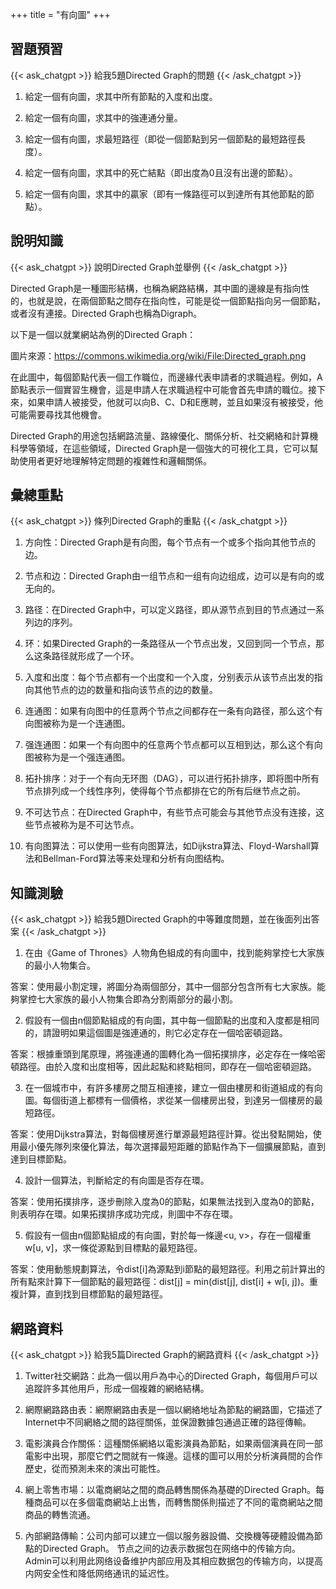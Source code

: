 +++
title = "有向圖"
+++
## 習題預習
{{< ask_chatgpt >}}
給我5題Directed Graph的問題
{{< /ask_chatgpt >}}



1. 給定一個有向圖，求其中所有節點的入度和出度。

2. 給定一個有向圖，求其中的強連通分量。

3. 給定一個有向圖，求最短路徑（即從一個節點到另一個節點的最短路徑長度）。

4. 給定一個有向圖，求其中的死亡結點（即出度為0且沒有出邊的節點）。

5. 給定一個有向圖，求其中的贏家（即有一條路徑可以到達所有其他節點的節點）。   

## 說明知識
{{< ask_chatgpt >}}
說明Directed Graph並舉例
{{< /ask_chatgpt >}}



Directed Graph是一種圖形結構，也稱為網路結構，其中圖的邊線是有指向性的，也就是說，在兩個節點之間存在指向性，可能是從一個節點指向另一個節點，或者沒有連接。Directed Graph也稱為Digraph。

以下是一個以就業網站為例的Directed Graph：

圖片來源：https://commons.wikimedia.org/wiki/File:Directed_graph.png

在此圖中，每個節點代表一個工作職位，而邊緣代表申請者的求職過程。例如，A節點表示一個實習生機會，這是申請人在求職過程中可能會首先申請的職位。接下來，如果申請人被接受，他就可以向B、C、D和E應聘，並且如果沒有被接受，他可能需要尋找其他機會。

Directed Graph的用途包括網路流量、路線優化、關係分析、社交網絡和計算機科學等領域，在這些領域，Directed Graph是一個強大的可視化工具，它可以幫助使用者更好地理解特定問題的複雜性和邏輯關係。   

## 彙總重點
{{< ask_chatgpt >}}
條列Directed Graph的重點
{{< /ask_chatgpt >}}



1. 方向性：Directed Graph是有向图，每个节点有一个或多个指向其他节点的边。

2. 节点和边：Directed Graph由一组节点和一组有向边组成，边可以是有向的或无向的。

3. 路径：在Directed Graph中，可以定义路径，即从源节点到目的节点通过一系列边的序列。

4. 环：如果Directed Graph的一条路径从一个节点出发，又回到同一个节点，那么这条路径就形成了一个环。

5. 入度和出度：每个节点都有一个出度和一个入度，分别表示从该节点出发的指向其他节点的边的数量和指向该节点的边的数量。

6. 连通图：如果有向图中的任意两个节点之间都存在一条有向路径，那么这个有向图被称为是一个连通图。

7. 强连通图：如果一个有向图中的任意两个节点都可以互相到达，那么这个有向图被称为是一个强连通图。

8. 拓扑排序：对于一个有向无环图（DAG），可以进行拓扑排序，即将图中所有节点排列成一个线性序列，使得每个节点都排在它的所有后继节点之前。

9. 不可达节点：在Directed Graph中，有些节点可能会与其他节点没有连接，这些节点被称为是不可达节点。

10. 有向图算法：可以使用一些有向图算法，如Dijkstra算法、Floyd-Warshall算法和Bellman-Ford算法等来处理和分析有向图结构。   

## 知識測驗
{{< ask_chatgpt >}}
給我5題Directed Graph的中等難度問題，並在後面列出答案
{{< /ask_chatgpt >}}



1. 在由《Game of Thrones》人物角色組成的有向圖中，找到能夠掌控七大家族的最小人物集合。

答案：使用最小割定理，將圖分為兩個部分，其中一個部分包含所有七大家族。能夠掌控七大家族的最小人物集合即為分割兩部分的最小割。

2. 假設有一個由n個節點組成的有向圖，其中每一個節點的出度和入度都是相同的，請證明如果這個圖是強連通的，則它必定存在一個哈密頓迴路。

答案：根據重頭到尾原理，將強連通的圖轉化為一個拓撲排序，必定存在一條哈密頓路徑。由於入度和出度相等，因此起點和終點相同，即存在一個哈密頓迴路。

3. 在一個城市中，有許多樓房之間互相連接，建立一個由樓房和街道組成的有向圖。每個街道上都標有一個價格，求從某一個樓房出發，到達另一個樓房的最短路徑。

答案：使用Dijkstra算法，對每個樓房進行單源最短路徑計算。從出發點開始，使用最小優先隊列來優化算法，每次選擇最短距離的節點作為下一個擴展節點，直到達到目標節點。

4. 設計一個算法，判斷給定的有向圖是否存在環。

答案：使用拓撲排序，逐步刪除入度為0的節點，如果無法找到入度為0的節點，則表明存在環。如果拓撲排序成功完成，則圖中不存在環。

5. 假設有一個由n個節點組成的有向圖，對於每一條邊<u, v>，存在一個權重w[u, v]，求一條從源點到目標點的最短路徑。

答案：使用動態規劃算法，令dist[i]為源點到i節點的最短路徑。利用之前計算出的所有點來計算下一個節點的最短路徑：dist[j] = min(dist[j], dist[i] + w[i, j])。重複計算，直到找到目標節點的最短路徑。   

## 網路資料
{{< ask_chatgpt >}}
給我5篇Directed Graph的網路資料
{{< /ask_chatgpt >}}



1. Twitter社交網路：此為一個以用戶為中心的Directed Graph，每個用戶可以追蹤許多其他用戶，形成一個複雜的網絡結構。

2. 網際網路路由表：網際網路由表是一個以網絡地址為節點的網路圖，它描述了Internet中不同網絡之間的路徑關係，並保證數據包通過正確的路徑傳輸。

3. 電影演員合作關係：這種關係網絡以電影演員為節點，如果兩個演員在同一部電影中出現，那麼它們之間就有一條邊。這樣的圖可以用於分析演員間的合作歷史，從而預測未來的演出可能性。

4. 網上零售市場：以電商網站之間的商品轉售關係為基礎的Directed Graph。每種商品可以在多個電商網站上出售，而轉售關係則描述了不同的電商網站之間商品的轉售流通。

5. 內部網路傳輸：公司内部可以建立一個以服务器設備、交換機等硬體設備為節點的Directed Graph。 节点之间的边表示数据包在网络中的传输方向。 Admin可以利用此网络设备维护内部应用及其相应数据包的传输方向，以提高内网安全性和降低网络通讯的延迟性。   

